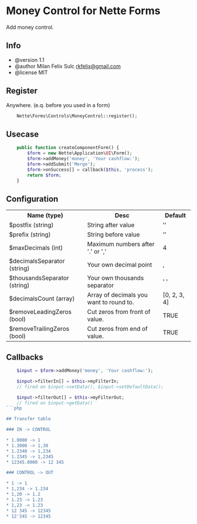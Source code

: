 # Money Control for Nette Forms

Add money control.

## Info

* @version 1.1
* @author Milan Felix Sulc <rkfelix@gmail.com>
* @license MIT

## Register

Anywhere. (e.q. before you used in a form)

```php
	Nette\Forms\Controls\MoneyControl::register();
```

## Usecase

```php
    public function createComponentForm() {
        $form = new Nette\Application\UI\Form();
        $form->addMoney('money', 'Your cashflow:');
        $form->addSubmit('Merge');
        $form->onSuccess[] = callback($this, 'process');
        return $form;
    }
```

## Configuration

<table>
  <tr>
    <th>Name (type)</th>
    <th>Desc</th>
    <th>Default</th>
  </tr>
  <tr>
    <td>$postfix (string)</td>
    <td>String after value</td>
    <td>''</td>
  </tr>
  <tr>
    <td>$prefix (string)</td>
    <td>String before value</td>
    <td>''</td>
  </tr>
  <tr>
    <td>$maxDecimals (int)</td>
    <td>Maximum numbers after '.' or ','</td>
    <td>4</td>
  </tr>
  <tr>
    <td>$decimalsSeparator (string)</td>
    <td>Your own decimal point</td>
    <td>,</td>
  </tr>
  <tr>
    <td>$thousandsSeparator (string)</td>
    <td>Your own thousands separator</td>
    <td>' '</td>
  </tr>
  <tr>
    <td>$decimalsCount (array)</td>
    <td>Array of decimals you want to round to.</td>
    <td>[0, 2, 3, 4]</td>
  </tr>
  <tr>
    <td>$removeLeadingZeros (bool)</td>
    <td>Cut zeros from front of value.</td>
    <td>TRUE</td>
  </tr>
  <tr>
    <td>$removeTrailingZeros (bool)</td>
    <td>Cut zeros from end of value.</td>
    <td>TRUE</td>
  </tr>
</table>

## Callbacks

```php
    $input = $form->addMoney('money', 'Your cashflow:');

    $input->filterIn[] = $this->myFilterIn; 
    // fired on $input->setData(), $input->setDefaultData();

    $input->filterOut[] = $this->myFilterOut; 
    // fired on $input->getData()
```php

## Transfer table

### IN -> CONTROL

* 1.0000 -> 1
* 1.3000 -> 1,30
* 1.2340 -> 1,234
* 1.2345 -> 1,2345
* 12345.0000 -> 12 345

### CONTROL -> OUT

* 1 -> 1
* 1,234 -> 1.234
* 1,20 -> 1.2
* 1.23 -> 1.23
* 1,23 -> 1.23
* 12 345 -> 12345
* 12'345 -> 12345